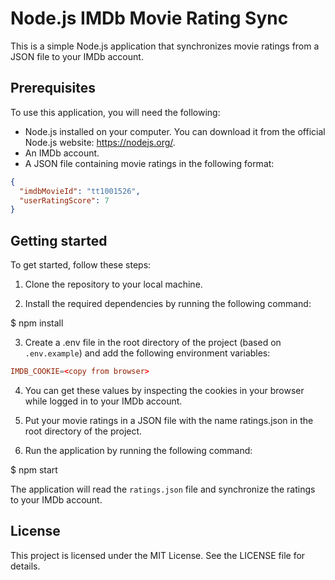 # Node.js IMDb Movie Rating Sync
This is a simple Node.js application that synchronizes movie ratings from a JSON file to your IMDb account.

## Prerequisites
To use this application, you will need the following:

- Node.js installed on your computer. You can download it from the official Node.js website: https://nodejs.org/.
- An IMDb account.
- A JSON file containing movie ratings in the following format:

```json
{
  "imdbMovieId": "tt1001526",
  "userRatingScore": 7
}
```

## Getting started
To get started, follow these steps:

1. Clone the repository to your local machine.

2. Install the required dependencies by running the following command:

  $ npm install

3. Create a .env file in the root directory of the project (based on `.env.example`) and add the following environment variables:

```conf
IMDB_COOKIE=<copy from browser>
```
4. You can get these values by inspecting the cookies in your browser while logged in to your IMDb account.

5. Put your movie ratings in a JSON file with the name ratings.json in the root directory of the project.

6. Run the application by running the following command:

  $ npm start


The application will read the `ratings.json` file and synchronize the ratings to your IMDb account.

## License
This project is licensed under the MIT License. See the LICENSE file for details.

